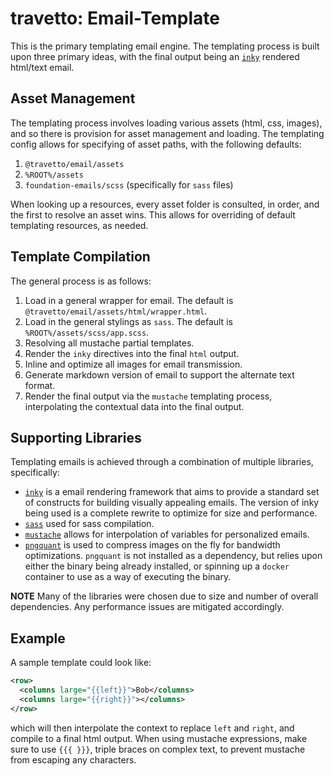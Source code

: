 travetto: Email-Template
===
This is the primary templating email engine.  The templating process is built upon three primary ideas, with the final output being an [`inky`](https://github.com/zurb/inky) rendered html/text email.  

## Asset Management
The templating process involves loading various assets (html, css, images), and so there is provision for asset management and loading.  The templating config allows for specifying of asset paths, with the following defaults:

1. `@travetto/email/assets`
1. `%ROOT%/assets`
1. `foundation-emails/scss` (specifically for `sass` files)

When looking up a resources, every asset folder is consulted, in order, and the first to resolve an asset wins.  This allows for overriding of default templating resources, as needed.

## Template Compilation

The general process is as follows:

1. Load in a general wrapper for email.  The default is `@travetto/email/assets/html/wrapper.html`.
1. Load in the general stylings as `sass`. The default is `%ROOT%/assets/scss/app.scss`.
1. Resolving all mustache partial templates.
1. Render the `inky` directives into the final `html` output.
1. Inline and optimize all images for email transmission.
1. Generate markdown version of email to support the alternate text format.
1. Render the final output via the `mustache` templating process, interpolating the contextual data into the final output.

## Supporting Libraries
Templating emails is achieved through a combination of multiple libraries, specifically:

* [`inky`](https://github.com/zurb/inky) is a email rendering framework that aims to provide a standard set of constructs for building visually appealing emails.  The version of inky being used is a complete rewrite to optimize for size and performance.
* [`sass`](https://github.com/sass/dart-sass) used for sass compilation.
* [`mustache`](https://github.com/janl/mustache.js/) allows for interpolation of variables for personalized emails.
* [`pngquant`](https://pngquant.org/) is used to compress images on the fly for bandwidth optimizations. `pngquant` is not installed as a dependency, but relies upon either the binary being already installed, or spinning up a `docker` container to use as a way of executing the binary.

**NOTE** Many of the libraries were chosen due to size and number of overall dependencies.  Any performance issues are mitigated accordingly.

## Example
A sample template could look like:
```xml
<row>
  <columns large="{{left}}">Bob</columns>
  <columns large="{{right}}"></columns>
</row>
```

which will then interpolate the context to replace `left` and `right`, and compile to a final html output. When using mustache expressions, make sure to use `{{{ }}}`, triple braces on complex text, to prevent mustache from escaping any characters.